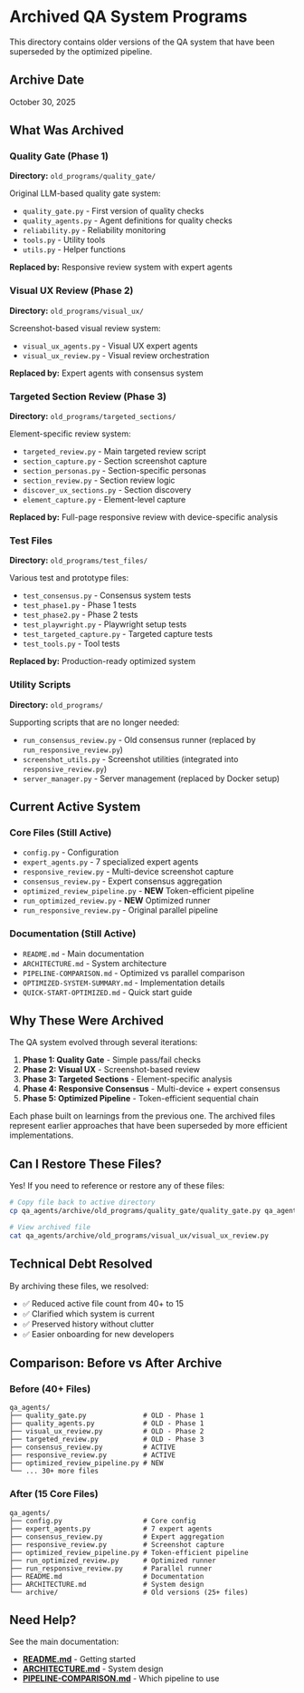 # Archived QA System Programs

This directory contains older versions of the QA system that have been superseded by the optimized pipeline.

## Archive Date
October 30, 2025

## What Was Archived

### Quality Gate (Phase 1)
**Directory:** `old_programs/quality_gate/`

Original LLM-based quality gate system:
- `quality_gate.py` - First version of quality checks
- `quality_agents.py` - Agent definitions for quality checks
- `reliability.py` - Reliability monitoring
- `tools.py` - Utility tools
- `utils.py` - Helper functions

**Replaced by:** Responsive review system with expert agents

### Visual UX Review (Phase 2)
**Directory:** `old_programs/visual_ux/`

Screenshot-based visual review system:
- `visual_ux_agents.py` - Visual UX expert agents
- `visual_ux_review.py` - Visual review orchestration

**Replaced by:** Expert agents with consensus system

### Targeted Section Review (Phase 3)
**Directory:** `old_programs/targeted_sections/`

Element-specific review system:
- `targeted_review.py` - Main targeted review script
- `section_capture.py` - Section screenshot capture
- `section_personas.py` - Section-specific personas
- `section_review.py` - Section review logic
- `discover_ux_sections.py` - Section discovery
- `element_capture.py` - Element-level capture

**Replaced by:** Full-page responsive review with device-specific analysis

### Test Files
**Directory:** `old_programs/test_files/`

Various test and prototype files:
- `test_consensus.py` - Consensus system tests
- `test_phase1.py` - Phase 1 tests
- `test_phase2.py` - Phase 2 tests
- `test_playwright.py` - Playwright setup tests
- `test_targeted_capture.py` - Targeted capture tests
- `test_tools.py` - Tool tests

**Replaced by:** Production-ready optimized system

### Utility Scripts
**Directory:** `old_programs/`

Supporting scripts that are no longer needed:
- `run_consensus_review.py` - Old consensus runner (replaced by `run_responsive_review.py`)
- `screenshot_utils.py` - Screenshot utilities (integrated into `responsive_review.py`)
- `server_manager.py` - Server management (replaced by Docker setup)

## Current Active System

### Core Files (Still Active)
- `config.py` - Configuration
- `expert_agents.py` - 7 specialized expert agents
- `responsive_review.py` - Multi-device screenshot capture
- `consensus_review.py` - Expert consensus aggregation
- `optimized_review_pipeline.py` - **NEW** Token-efficient pipeline
- `run_optimized_review.py` - **NEW** Optimized runner
- `run_responsive_review.py` - Original parallel pipeline

### Documentation (Still Active)
- `README.md` - Main documentation
- `ARCHITECTURE.md` - System architecture
- `PIPELINE-COMPARISON.md` - Optimized vs parallel comparison
- `OPTIMIZED-SYSTEM-SUMMARY.md` - Implementation details
- `QUICK-START-OPTIMIZED.md` - Quick start guide

## Why These Were Archived

The QA system evolved through several iterations:

1. **Phase 1: Quality Gate** - Simple pass/fail checks
2. **Phase 2: Visual UX** - Screenshot-based review
3. **Phase 3: Targeted Sections** - Element-specific analysis
4. **Phase 4: Responsive Consensus** - Multi-device + expert consensus
5. **Phase 5: Optimized Pipeline** - Token-efficient sequential chain

Each phase built on learnings from the previous one. The archived files represent earlier approaches that have been superseded by more efficient implementations.

## Can I Restore These Files?

Yes! If you need to reference or restore any of these files:

```bash
# Copy file back to active directory
cp qa_agents/archive/old_programs/quality_gate/quality_gate.py qa_agents/

# View archived file
cat qa_agents/archive/old_programs/visual_ux/visual_ux_review.py
```

## Technical Debt Resolved

By archiving these files, we resolved:
- ✅ Reduced active file count from 40+ to 15
- ✅ Clarified which system is current
- ✅ Preserved history without clutter
- ✅ Easier onboarding for new developers

## Comparison: Before vs After Archive

### Before (40+ Files)
```
qa_agents/
├── quality_gate.py              # OLD - Phase 1
├── quality_agents.py            # OLD - Phase 1
├── visual_ux_review.py          # OLD - Phase 2
├── targeted_review.py           # OLD - Phase 3
├── consensus_review.py          # ACTIVE
├── responsive_review.py         # ACTIVE
├── optimized_review_pipeline.py # NEW
└── ... 30+ more files
```

### After (15 Core Files)
```
qa_agents/
├── config.py                    # Core config
├── expert_agents.py             # 7 expert agents
├── consensus_review.py          # Expert aggregation
├── responsive_review.py         # Screenshot capture
├── optimized_review_pipeline.py # Token-efficient pipeline
├── run_optimized_review.py      # Optimized runner
├── run_responsive_review.py     # Parallel runner
├── README.md                    # Documentation
├── ARCHITECTURE.md              # System design
└── archive/                     # Old versions (25+ files)
```

## Need Help?

See the main documentation:
- **[README.md](../README.md)** - Getting started
- **[ARCHITECTURE.md](../ARCHITECTURE.md)** - System design
- **[PIPELINE-COMPARISON.md](../PIPELINE-COMPARISON.md)** - Which pipeline to use
